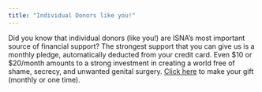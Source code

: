 ```yaml
---
title: "Individual Donors like you!"
---
```


Did you know that individual donors (like you!) are <span class="caps">ISNA</span>&#8217;s most important source of financial support? The strongest support that you can give us is a monthly pledge, automatically deducted from your credit card. Even $10 or $20/month amounts to a strong investment in creating a world free of shame, secrecy, and unwanted genital surgery. [Click here][1] to make your gift (monthly or one time).

 [1]: /donate